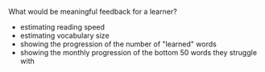 
What would be meaningful feedback for a learner? 
- estimating reading speed
- estimating vocabulary size
- showing the progression of the number of "learned" words
- showing the monthly progression of the bottom 50 words they struggle with



